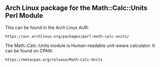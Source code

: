 ## Arch Linux package for the Math::Calc::Units Perl Module

This can be found in the Arch Linux AUR:

    https://aur.archlinux.org/packages/perl-math-calc-units/

The Math::Calc::Units module is Human-readable unit-aware calculator. It can
be found on CPAN:

    https://metacpan.org/release/Math-Calc-Units
